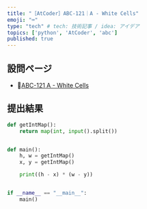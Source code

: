 ```yaml
---
title: "［AtCoder］ABC-121｜A - White Cells"
emoji: "⌨️"
type: "tech" # tech: 技術記事 / idea: アイデア
topics: ['python', 'AtCoder', 'abc']
published: true
---
```


## 設問ページ

- 🔗[ABC-121 A - White Cells](https://atcoder.jp/contests/abc121/tasks/abc121_a)

## 提出結果

```python
def getIntMap():
    return map(int, input().split())


def main():
    h, w = getIntMap()
    x, y = getIntMap()

    print((h - x) * (w - y))


if __name__ == "__main__":
    main()
```
